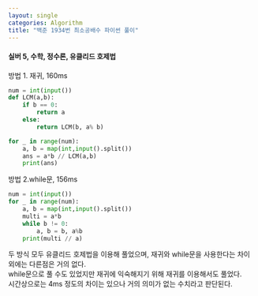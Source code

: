 ```yaml
---
layout: single
categories: Algorithm
title: "백준 1934번 최소공배수 파이썬 풀이"
---
```

#### 실버 5, 수학, 정수론, 유클리드 호제법

방법 1. 재귀, 160ms
```py
num = int(input())
def LCM(a,b):
    if b == 0:
        return a
    else:
        return LCM(b, a% b)

for _ in range(num):
    a, b = map(int,input().split())
    ans = a*b // LCM(a,b)
    print(ans)
```

방법 2.while문, 156ms
```py
num = int(input())
for _ in range(num):
    a, b = map(int,input().split())
    multi = a*b
    while b != 0:
        a, b = b, a%b
    print(multi // a)
```

두 방식 모두 유클리드 호제법을 이용해 풀었으며, 재귀와 while문을 사용한다는 차이 외에는 다른점은 거의 없다.<br>
while문으로 풀 수도 있었지만 재귀에 익숙해지기 위해 재귀를 이용해서도 풀었다.<br>
시간상으로는 4ms 정도의 차이는 있으나 거의 의미가 없는 수치라고 판단된다.
